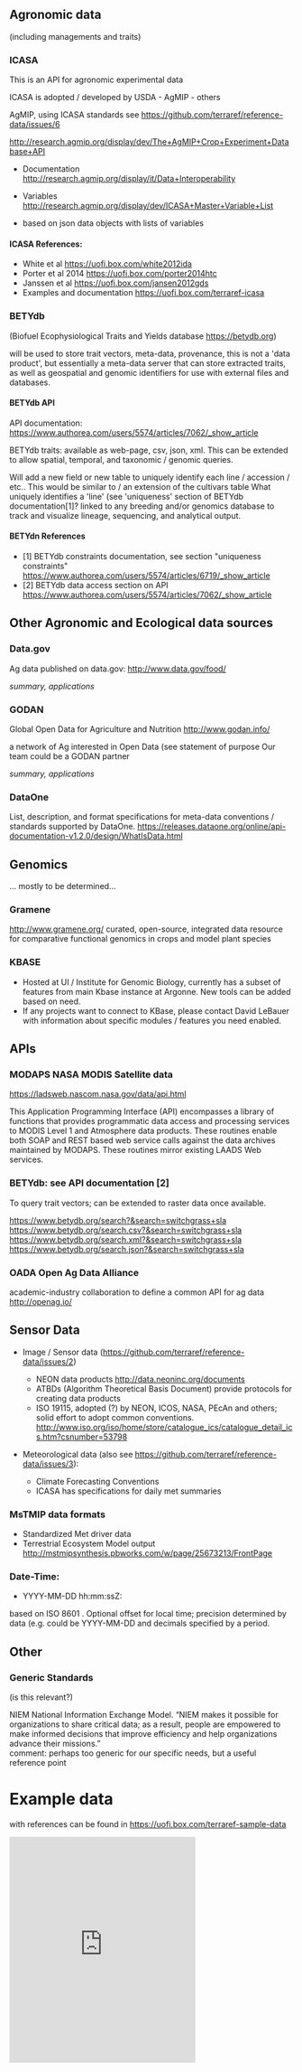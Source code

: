 

## Agronomic data

(including managements and traits)

### ICASA 

This is an API for agronomic experimental data

ICASA is adopted / developed by USDA - AgMIP - others 

AgMIP, using ICASA standards
see https://github.com/terraref/reference-data/issues/6

http://research.agmip.org/display/dev/The+AgMIP+Crop+Experiment+Database+API

* Documentation http://research.agmip.org/display/it/Data+Interoperability
* Variables http://research.agmip.org/display/dev/ICASA+Master+Variable+List


* based on json data objects with lists of variables



#### ICASA References:

* White et al https://uofi.box.com/white2012ida
* Porter et al 2014 https://uofi.box.com/porter2014htc
* Janssen et al https://uofi.box.com/jansen2012gds
* Examples and documentation https://uofi.box.com/terraref-icasa 

### BETYdb 

(Biofuel Ecophysiological Traits and Yields database https://betydb.org)

will be used to store trait vectors, meta-data, provenance, this is not a 'data product', but essentially a meta-data server that can store extracted traits, as well as geospatial and genomic identifiers for use with external files and databases.

#### BETYdb API

API documentation: https://www.authorea.com/users/5574/articles/7062/_show_article

BETYdb traits: available as web-page, csv, json, xml. This can be extended to allow spatial, temporal, and taxonomic / genomic queries.

Will add a new field or new table to uniquely identify each line / accession / etc.. This would be similar to / an extension of the cultivars table What uniquely identifies a 'line' (see 'uniqueness' section of BETYdb documentation[1]? linked to any breeding and/or genomics database to track and visualize lineage, sequencing, and analytical output. 

#### BETYdn References

* [1] BETYdb constraints documentation, see section "uniqueness constraints"  https://www.authorea.com/users/5574/articles/6719/_show_article
* [2] BETYdb data access section on API https://www.authorea.com/users/5574/articles/7062/_show_article

## Other Agronomic and Ecological data sources

### Data.gov

Ag data published on data.gov: http://www.data.gov/food/

_summary, applications_

### GODAN

Global Open Data for Agriculture and Nutrition  http://www.godan.info/

a network of Ag interested in Open Data (see statement of purpose
Our team could be a GODAN partner

_summary, applications_

### DataOne

List, description, and format specifications for meta-data conventions / standards supported by DataOne. 
https://releases.dataone.org/online/api-documentation-v1.2.0/design/WhatIsData.html

## Genomics

... mostly to be determined...

### Gramene

http://www.gramene.org/
curated, open-source, integrated data resource for comparative functional genomics in crops and model plant species


### KBASE

* Hosted at UI / Institute for Genomic Biology, currently has a subset of features from main Kbase instance at Argonne. New tools can be added based on need.
* If any projects want to connect to KBase, please contact David LeBauer with information about specific modules / features you need enabled.

## APIs

### MODAPS NASA MODIS Satellite data 

https://ladsweb.nascom.nasa.gov/data/api.html

This Application Programming Interface (API) encompasses a library of functions that provides programmatic data access and processing services to MODIS Level 1 and Atmosphere data products. These routines enable both SOAP and REST based web service calls against the data archives maintained by MODAPS. These routines mirror existing LAADS Web services.


### BETYdb: see API documentation [2] 

To query trait vectors; can be extended to raster data once available. 

https://www.betydb.org/search?&search=switchgrass+sla
https://www.betydb.org/search.csv?&search=switchgrass+sla
https://www.betydb.org/search.xml?&search=switchgrass+sla
https://www.betydb.org/search.json?&search=switchgrass+sla


### OADA Open Ag Data Alliance
academic-industry collaboration to define a common API for ag data
 http://openag.io/



## Sensor Data

* Image / Sensor data (https://github.com/terraref/reference-data/issues/2)
  * NEON data products http://data.neoninc.org/documents
  * ATBDs (Algorithm Theoretical Basis Document) provide protocols for creating data products
  * ISO 19115, adopted (?) by NEON, ICOS, NASA, PEcAn and others; solid effort to adopt common conventions. http://www.iso.org/iso/home/store/catalogue_ics/catalogue_detail_ics.htm?csnumber=53798

* Meteorological data (also see https://github.com/terraref/reference-data/issues/3):
  * Climate Forecasting Conventions
  * ICASA has specifications for daily met summaries

### MsTMIP data formats

* Standardized Met driver data
* Terrestrial Ecosystem Model output http://mstmipsynthesis.pbworks.com/w/page/25673213/FrontPage


### Date-Time: 

* YYYY-MM-DD hh:mm:ssZ: 

based on ISO 8601 . Optional offset for local time; precision determined by data (e.g. could be YYYY-MM-DD and decimals specified by a period.

## Other

### Generic Standards

(is this relevant?)

NIEM National Information Exchange Model. “NIEM makes it possible for organizations to share critical data; as a result, people are empowered to make informed decisions that improve efficiency and help organizations advance their missions.”  
comment: perhaps too generic for our specific needs, but a useful reference point



# Example data 

with references can be found in https://uofi.box.com/terraref-sample-data
<iframe src="https://app.box.com/embed_widget/s/kuscr34y5halh4jome84z1z8txgh285y?view=list&sort=date&direction=ASC&theme=gray" width="330" height="400" frameborder="0"allowfullscreen webkitallowfullscreen msallowfullscreen></iframe>

